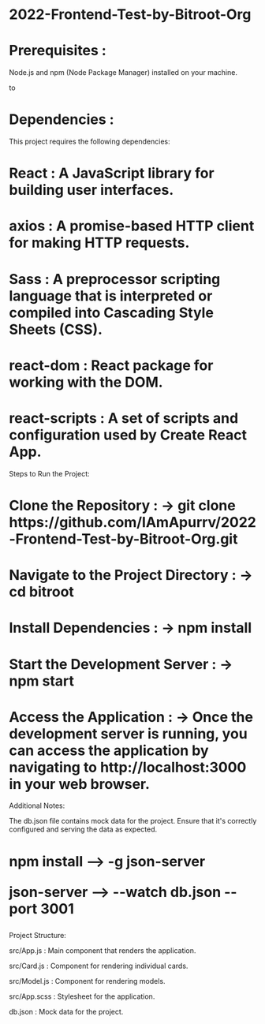 # 2022-Frontend-Test-by-Bitroot-Org

<h1>Prerequisites :</h1>

Node.js and npm (Node Package Manager) installed on your machine.

to




<h1>Dependencies :</h1>

This project requires the following dependencies:

  <h1>React : A JavaScript library for building user interfaces.</h1>
  
  <h1>axios : A promise-based HTTP client for making HTTP requests.</h1>
  
  <h1>Sass : A preprocessor scripting language that is interpreted or compiled into Cascading Style Sheets (CSS).</h1>
  
  <h1>react-dom : React package for working with the DOM.</h1>
  
  <h1>react-scripts : A set of scripts and configuration used by Create React App.</h1>



Steps to Run the Project:
  
  <h1>Clone the Repository : -> git clone https://github.com/IAmApurrv/2022-Frontend-Test-by-Bitroot-Org.git</h1>
  
  <h1>Navigate to the Project Directory : -> cd bitroot</h1>
  
  <h1>Install Dependencies : -> npm install</h1>
  
  <h1>Start the Development Server : -> npm start</h1>
  
  <h1>Access the Application : -> Once the development server is running, you can access the application by navigating to http://localhost:3000 in your web browser.</h1>




Additional Notes:

The db.json file contains mock data for the project. Ensure that it's correctly configured and serving the data as expected.

<h1>
npm install --> -g json-server

json-server --> --watch db.json --port 3001
</h1>




Project Structure:

src/App.js : Main component that renders the application.

src/Card.js : Component for rendering individual cards.

src/Model.js : Component for rendering models.

src/App.scss : Stylesheet for the application.

db.json : Mock data for the project.

